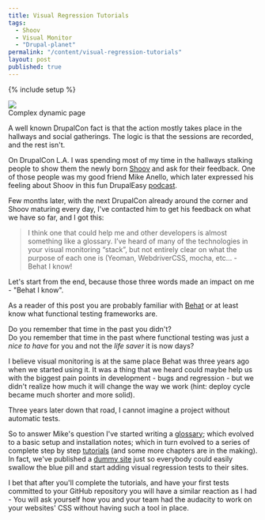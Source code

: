 ```yaml
---
title: Visual Regression Tutorials
tags:
  - Shoov
  - Visual Monitor
  - "Drupal-planet"
permalink: "/content/visual-regression-tutorials"
layout: post
published: true
---
```



{% include setup %}

<div class="thumbnail">
  <img src="{{BASE_PATH}}/assets/images/posts/shoov-tutorials/image1.jpg">
  <div class="caption">Complex dynamic page</div>
</div>


A well known DrupalCon fact is that the action mostly takes place in the hallways and social gatherings. The logic is that the sessions are recorded, and the rest isn't.

On DrupalCon L.A. I was spending most of my time in the hallways stalking people to show them the newly born [Shoov](http://shoov.io/) and ask for their feedback. One of those people was my good friend Mike Anello, which later expressed his feeling about Shoov in this fun DrupalEasy [podcast](http://drupaleasy.com/podcast/2015/05/drupaleasy-podcast-153-drupalcon-los-angeles-day-2-recap).

Few months later, with the next DrupalCon already around the corner and Shoov maturing every day, I've contacted him to get his feedback on what we have so far, and I got this:

> I think one that could help me and other developers is almost something like a glossary. I’ve heard of many of the technologies in your visual monitoring “stack”, but not entirely clear on what the purpose of each one is (Yeoman, WebdriverCSS, mocha, etc… - Behat I know!

Let's start from the end, because those three words made an impact on me - "Behat I know".

As a reader of this post you are probably familiar with [Behat](http://docs.behat.org/en/v3.0/) or at least know what functional testing frameworks are.

Do you remember that time in the past you didn't?  
Do you remember that time in the past where functional testing was just a _nice to have_ for you and not the _life saver_ it is now days?  

<!-- more -->

I believe visual monitoring is at the same place Behat was three years ago when we started using it. It was a thing that we heard could maybe help us with the biggest pain points in development - bugs and regression - but we didn't realize how much it will change the way we work (hint: deploy cycle became much shorter and more solid).

Three years later down that road, I cannot imagine a project without automatic tests.

So to answer Mike's question I've started writing a [glossary](http://shoov.io/glossary/); which evolved to a basic setup and installation notes; which in turn evolved to a series of complete step by step [tutorials](http://shoov.io/tutorials/lesson1-install/) (and some more chapters are in the making). In fact, we've published a [dummy site](http://pages.shoov.io/dynamic-page/) just so everybody could easily swallow the blue pill and start adding visual regression tests to their sites.

I bet that after you'll complete the tutorials, and have your first tests committed to your GitHub repository you will have a similar reaction as I had - You will ask yourself how you and your team had the audacity to work on your websites' CSS without having such a tool in place.
